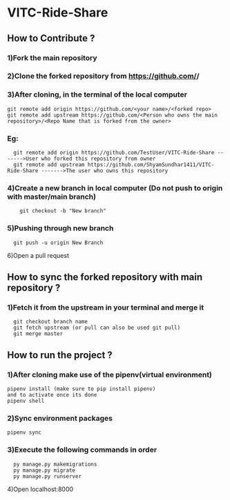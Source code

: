 # VITC-Ride-Share
## How to Contribute ?
### 1)Fork the main repository
### 2)Clone the forked repository from https://github.com/<your name>/<forked repo>
### 3)After cloning, in the terminal of the local computer  

  ```
  git remote add origin https://github.com/<your name>/<forked repo>
  git remote add upstream https://github.com/<Person who owns the main repository>/<Repo Name that is forked from the owner>
  ``` 
  ### Eg:
  ```
    git remote add origin https://github.com/TestUser/VITC-Ride-Share ------->User who forked this repository from owner
    git remote add upstream https://github.com/ShyamSundhar1411/VITC-Ride-Share ------->The user who owns this repository
  ```
 ### 4)Create a new branch in local computer (Do not push to origin with master/main branch)
  ```
      git checkout -b "New branch"
  ```
 ### 5)Pushing through new branch
  ```
    git push -u origin New Branch
  ```
  6)Open a pull request 
 ## How to sync the forked repository with main repository ?
  ### 1)Fetch it from the upstream in your terminal and merge it
  ```
    git checkout branch name
    git fetch upstream (or pull can also be used git pull)
    git merge master
  ```
  ## How to run the project ?
  ### 1)After cloning make use of the pipenv(virtual environment)
  ```
  pipenv install (make sure to pip install pipenv)
  and to activate once its done
  pipenv shell
  ```
  ### 2)Sync environment packages
  ```
  pipenv sync
  ```
  ### 3)Execute the following commands in order
  ```
    py manage.py makemigrations
    py manage.py migrate
    py manage.py runserver
  ```
  4)Open localhost:8000
